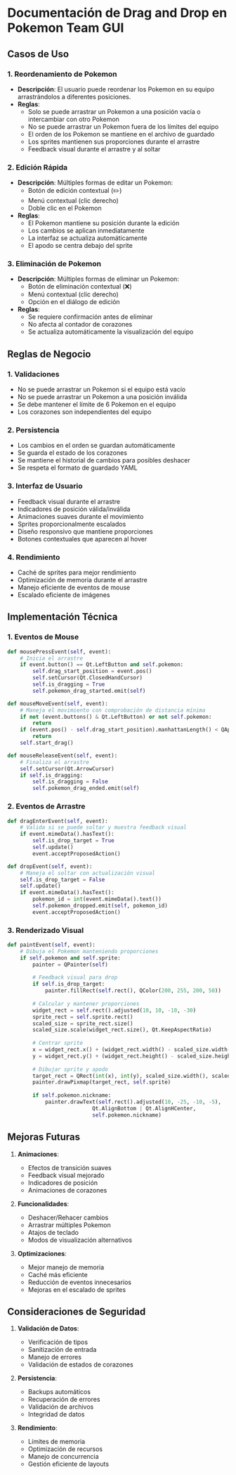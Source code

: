 # Documentación de Drag and Drop en Pokemon Team GUI

## Casos de Uso

### 1. Reordenamiento de Pokemon

- **Descripción**: El usuario puede reordenar los Pokemon en su equipo arrastrándolos a diferentes posiciones.
- **Reglas**:
  - Solo se puede arrastrar un Pokemon a una posición vacía o intercambiar con otro Pokemon
  - No se puede arrastrar un Pokemon fuera de los límites del equipo
  - El orden de los Pokemon se mantiene en el archivo de guardado
  - Los sprites mantienen sus proporciones durante el arrastre
  - Feedback visual durante el arrastre y al soltar

### 2. Edición Rápida

- **Descripción**: Múltiples formas de editar un Pokemon:
  - Botón de edición contextual (✏️)
  - Menú contextual (clic derecho)
  - Doble clic en el Pokemon
- **Reglas**:
  - El Pokemon mantiene su posición durante la edición
  - Los cambios se aplican inmediatamente
  - La interfaz se actualiza automáticamente
  - El apodo se centra debajo del sprite

### 3. Eliminación de Pokemon

- **Descripción**: Múltiples formas de eliminar un Pokemon:
  - Botón de eliminación contextual (❌)
  - Menú contextual (clic derecho)
  - Opción en el diálogo de edición
- **Reglas**:
  - Se requiere confirmación antes de eliminar
  - No afecta al contador de corazones
  - Se actualiza automáticamente la visualización del equipo

## Reglas de Negocio

### 1. Validaciones

- No se puede arrastrar un Pokemon si el equipo está vacío
- No se puede arrastrar un Pokemon a una posición inválida
- Se debe mantener el límite de 6 Pokemon en el equipo
- Los corazones son independientes del equipo

### 2. Persistencia

- Los cambios en el orden se guardan automáticamente
- Se guarda el estado de los corazones
- Se mantiene el historial de cambios para posibles deshacer
- Se respeta el formato de guardado YAML

### 3. Interfaz de Usuario

- Feedback visual durante el arrastre
- Indicadores de posición válida/inválida
- Animaciones suaves durante el movimiento
- Sprites proporcionalmente escalados
- Diseño responsivo que mantiene proporciones
- Botones contextuales que aparecen al hover

### 4. Rendimiento

- Caché de sprites para mejor rendimiento
- Optimización de memoria durante el arrastre
- Manejo eficiente de eventos de mouse
- Escalado eficiente de imágenes

## Implementación Técnica

### 1. Eventos de Mouse

```python
def mousePressEvent(self, event):
    # Inicia el arrastre
    if event.button() == Qt.LeftButton and self.pokemon:
        self.drag_start_position = event.pos()
        self.setCursor(Qt.ClosedHandCursor)
        self.is_dragging = True
        self.pokemon_drag_started.emit(self)

def mouseMoveEvent(self, event):
    # Maneja el movimiento con comprobación de distancia mínima
    if not (event.buttons() & Qt.LeftButton) or not self.pokemon:
        return
    if (event.pos() - self.drag_start_position).manhattanLength() < QApplication.startDragDistance():
        return
    self.start_drag()

def mouseReleaseEvent(self, event):
    # Finaliza el arrastre
    self.setCursor(Qt.ArrowCursor)
    if self.is_dragging:
        self.is_dragging = False
        self.pokemon_drag_ended.emit(self)
```

### 2. Eventos de Arrastre

```python
def dragEnterEvent(self, event):
    # Valida si se puede soltar y muestra feedback visual
    if event.mimeData().hasText():
        self.is_drop_target = True
        self.update()
        event.acceptProposedAction()

def dropEvent(self, event):
    # Maneja el soltar con actualización visual
    self.is_drop_target = False
    self.update()
    if event.mimeData().hasText():
        pokemon_id = int(event.mimeData().text())
        self.pokemon_dropped.emit(self, pokemon_id)
        event.acceptProposedAction()
```

### 3. Renderizado Visual

```python
def paintEvent(self, event):
    # Dibuja el Pokemon manteniendo proporciones
    if self.pokemon and self.sprite:
        painter = QPainter(self)
        
        # Feedback visual para drop
        if self.is_drop_target:
            painter.fillRect(self.rect(), QColor(200, 255, 200, 50))
        
        # Calcular y mantener proporciones
        widget_rect = self.rect().adjusted(10, 10, -10, -30)
        sprite_rect = self.sprite.rect()
        scaled_size = sprite_rect.size()
        scaled_size.scale(widget_rect.size(), Qt.KeepAspectRatio)
        
        # Centrar sprite
        x = widget_rect.x() + (widget_rect.width() - scaled_size.width()) / 2
        y = widget_rect.y() + (widget_rect.height() - scaled_size.height()) / 2
        
        # Dibujar sprite y apodo
        target_rect = QRect(int(x), int(y), scaled_size.width(), scaled_size.height())
        painter.drawPixmap(target_rect, self.sprite)
        
        if self.pokemon.nickname:
            painter.drawText(self.rect().adjusted(10, -25, -10, -5),
                           Qt.AlignBottom | Qt.AlignHCenter,
                           self.pokemon.nickname)
```

## Mejoras Futuras

1. **Animaciones**:
   - Efectos de transición suaves
   - Feedback visual mejorado
   - Indicadores de posición
   - Animaciones de corazones

2. **Funcionalidades**:
   - Deshacer/Rehacer cambios
   - Arrastrar múltiples Pokemon
   - Atajos de teclado
   - Modos de visualización alternativos

3. **Optimizaciones**:
   - Mejor manejo de memoria
   - Caché más eficiente
   - Reducción de eventos innecesarios
   - Mejoras en el escalado de sprites

## Consideraciones de Seguridad

1. **Validación de Datos**:
   - Verificación de tipos
   - Sanitización de entrada
   - Manejo de errores
   - Validación de estados de corazones

2. **Persistencia**:
   - Backups automáticos
   - Recuperación de errores
   - Validación de archivos
   - Integridad de datos

3. **Rendimiento**:
   - Límites de memoria
   - Optimización de recursos
   - Manejo de concurrencia
   - Gestión eficiente de layouts

